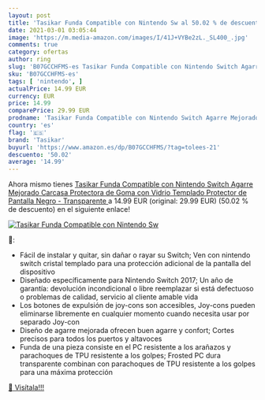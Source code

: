 ```yaml
---
layout: post
title: 'Tasikar Funda Compatible con Nintendo Sw al 50.02 % de descuento'
date: 2021-03-01 03:05:44
image: 'https://m.media-amazon.com/images/I/41J+VYBe2zL._SL400_.jpg'
comments: true
category: ofertas
author: ring
slug: 'B07GCCHFMS-es Tasikar Funda Compatible con Nintendo Switch Agarre...'
sku: 'B07GCCHFMS-es'
tags: [ 'nintendo', ]
actualPrice: 14.99 EUR
currency: EUR
price: 14.99
comparePrice: 29.99 EUR
prodname: 'Tasikar Funda Compatible con Nintendo Switch Agarre Mejorado Carcasa Protectora de Goma con Vidrio Templado Protector de Pantalla  Negro - Transparente '
country: 'es'
flag: '🇪🇸'
brand: 'Tasikar'
buyurl: 'https://www.amazon.es/dp/B07GCCHFMS/?tag=tolees-21'
descuento: '50.02'
average: '14.99'
---
```


Ahora mismo tienes [Tasikar Funda Compatible con Nintendo Switch Agarre Mejorado Carcasa Protectora de Goma con Vidrio Templado Protector de Pantalla  Negro - Transparente ](https://www.amazon.es/dp/B07GCCHFMS/?tag=tolees-21) a 14.99 EUR (original: 29.99 EUR) (50.02 %  de descuento) en el siguiente enlace!

[![Tasikar Funda Compatible con Nintendo Sw](https://m.media-amazon.com/images/I/41J+VYBe2zL._SL400_.jpg)](https://www.amazon.es/dp/B07GCCHFMS/?tag=tolees-21)

🔎:

- Fácil de instalar y quitar, sin dañar o rayar su Switch; Ven con nintendo switch cristal templado para una protección adicional de la pantalla del dispositivo
- Diseñado específicamente para Nintendo Switch 2017; Un año de garantía: devolución incondicional o libre reemplazar si está defectuoso o problemas de calidad, servicio al cliente amable vida
- Los botones de expulsión de joy-cons son accesibles, Joy-cons pueden eliminarse libremente en cualquier momento cuando necesita usar por separado Joy-con
- Diseño de agarre mejorada ofrecen buen agarre y confort; Cortes precisos para todos los puertos y altavoces
- Funda de una pieza consiste en el PC resistente a los arañazos y parachoques de TPU resistente a los golpes; Frosted PC dura transparente combinan con parachoques de TPU resistente a los golpes para una máxima protección

[🛒 Visítala!!!](https://www.amazon.es/dp/B07GCCHFMS/?tag=tolees-21)
